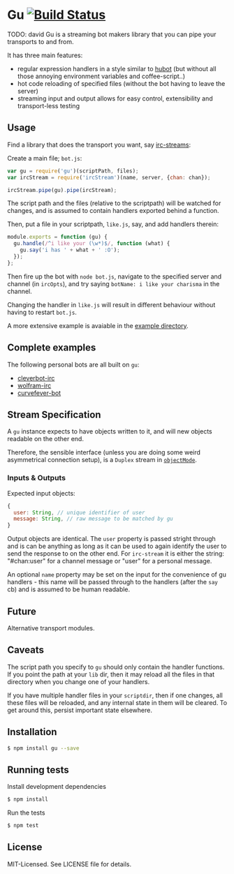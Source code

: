 # Gu [![Build Status](https://secure.travis-ci.org/clux/gu.png)](http://travis-ci.org/clux/gu)

TODO: david
Gu is a streaming bot makers library that you can pipe your transports to and from.

It has three main features:

- regular expression handlers in a style similar to [hubot](https://github.com/github/hubot) (but without all those annoying environment variables and coffee-script..)
- hot code reloading of specified files (without the bot having to leave the server)
- streaming input and output allows for easy control, extensibility and transport-less testing

## Usage
Find a library that does the transport you want, say [irc-streams](https://npmjs.org/package/irc-stream):

Create a main file; `bot.js`:

```javascript
var gu = require('gu')(scriptPath, files);
var ircStream = require('ircStream')(name, server, {chan: chan});

ircStream.pipe(gu).pipe(ircStream);
```

The script path and the files (relative to the scriptpath) will be watched for changes, and is assumed to contain handlers exported behind a function.


Then, put a file in your scriptpath, `like.js`, say, and add handlers therein:

```javascript
module.exports = function (gu) {
  gu.handle(/^i like your (\w*)$/, function (what) {
    gu.say('i has ' + what + ' :O');
  });
};
```

Then fire up the bot with `node bot.js`, navigate to the specified server and channel (in `ircOpts`),
and try saying `botName: i like your charisma` in the channel.

Changing the handler in `like.js` will result in different behaviour without having to restart `bot.js`.

A more extensive example is avaiable in the [example directory](https://github.com/clux/gu/blob/master/example/).

## Complete examples
The following personal bots are all built on `gu`:

- [cleverbot-irc](http://github.com/clux/cleverbot-irc)
- [wolfram-irc](http://github.com/clux/wolfram-irc)
- [curvefever-bot](http://github.com/clux/curvefever-bot)

## Stream Specification
A `gu` instance expects to have objects written to it, and will new objects readable on the other end.

Therefore, the sensible interface (unless you are doing some weird asymmetrical connection setup), is a `Duplex` stream in [`objectMode`](http://nodejs.org/api/stream.html#stream_object_mode).

### Inputs & Outputs
Expected input objects:

```js
{
  user: String, // unique identifier of user
  message: String, // raw message to be matched by gu
}
```

Output objects are identical. The `user` property is passed stright through and is can be anything as long as it can be used to again identify the user to send the response to on the other end. For `irc-stream` it is either the string: "#chan:user" for a channel message or "user" for a personal message.

An optional `name` property may be set on the input for the convenience of gu handlers - this name will be passed through to the handlers (after the `say` cb) and is assumed to be human readable.

## Future
Alternative transport modules.

## Caveats
The script path you specify to `gu` should only contain the handler functions. If you point the path at your `lib` dir, then it may reload all the files in that directory when you change one of your handlers.

If you have multiple handler files in your `scriptdir`, then if one changes, all these files will be reloaded, and any internal state in them will be cleared. To get around this, persist important state elsewhere.

## Installation

```bash
$ npm install gu --save
```

## Running tests
Install development dependencies

```bash
$ npm install
```

Run the tests

```bash
$ npm test
```

## License
MIT-Licensed. See LICENSE file for details.

